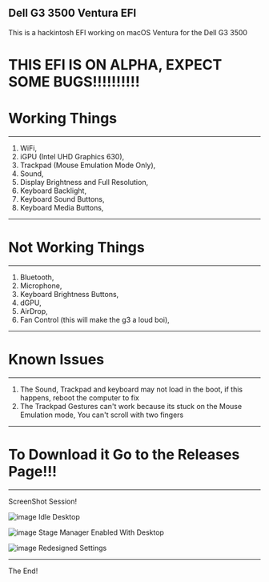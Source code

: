 ## Dell G3 3500 Ventura EFI
This is a hackintosh EFI working on macOS Ventura for the Dell G3 3500

# THIS EFI IS ON ALPHA, EXPECT SOME BUGS!!!!!!!!!!


# Working Things
____________________
1. WiFi,
2. iGPU (Intel UHD Graphics 630),
3. Trackpad (Mouse Emulation Mode Only),
4. Sound,
5. Display Brightness and Full Resolution,
6. Keyboard Backlight,
7. Keyboard Sound Buttons,
8. Keyboard Media Buttons,
____________________

# Not Working Things
____________________
1. Bluetooth,
2. Microphone,
3. Keyboard Brightness Buttons,
4. dGPU,
5. AirDrop,
6. Fan Control (this will make the g3 a loud boi),
____________________

# Known Issues
____________________
1. The Sound, Trackpad and keyboard may not load in the boot, if this happens, reboot the computer to fix
2. The Trackpad Gestures can't work because its stuck on the Mouse Emulation mode, You can't scroll with two fingers
____________________

# To Download it Go to the Releases Page!!!

____________________

ScreenShot Session!

![image](https://user-images.githubusercontent.com/85531638/205419150-0ed26e28-cdc0-40e2-902f-332aae97247e.png)
Idle Desktop

![image](https://user-images.githubusercontent.com/85531638/205419275-74183809-6de6-4717-a9f7-9798e5ddec74.png)
Stage Manager Enabled With Desktop

![image](https://user-images.githubusercontent.com/85531638/205419325-7526b021-a3b5-4722-b3ad-18a218eff913.png)
Redesigned Settings
____________________

The End!
